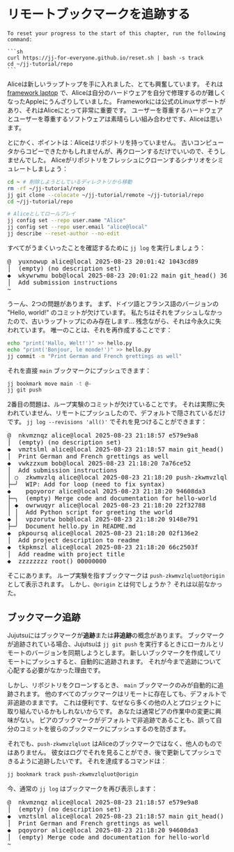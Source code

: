 # リモートブックマークを追跡する

````admonish reset title="Reset your progress" collapsible=true
To reset your progress to the start of this chapter, run the following command:

```sh
curl https://jj-for-everyone.github.io/reset.sh | bash -s track
cd ~/jj-tutorial/repo
```
````

Aliceは新しいラップトップを手に入れました、とても興奮しています。
それは [framework laptop](https://frame.work/) で、Aliceは自分のハードウェアを自分で修理するのが難しくなったAppleにうんざりしていました。
Frameworkには公式のLinuxサポートがあり、それはAliceにとって非常に重要です。
ユーザーを尊重するハードウェアとユーザーを尊重するソフトウェアは素晴らしい組み合わせです、Aliceは思います。

とにかく、ポイントは：Aliceはリポジトリを持っていません。
古いコンピュータからコピーできたかもしれませんが、再クローンするだけでいいので、そうしませんでした。
Aliceがリポジトリをフレッシュにクローンするシナリオをシミュレートしましょう：

```sh
cd ~ # 削除しようとしているディレクトリから移動
rm -rf ~/jj-tutorial/repo
jj git clone --colocate ~/jj-tutorial/remote ~/jj-tutorial/repo
cd ~/jj-tutorial/repo

# Aliceとしてロールプレイ
jj config set --repo user.name "Alice"
jj config set --repo user.email "alice@local"
jj describe --reset-author --no-edit
```

すべてがうまくいったことを確認するために `jj log` を実行しましょう：

<!-- generated by aha script -->
<pre class="aha">
<span class="bold "></span><span class="bold green ">@</span>  <span class="bold "></span><span class="bold highlighted purple ">y</span><span class="bold highlighted dimgray ">uxnowup</span><span class="bold "> </span><span class="bold yellow ">alice@local</span><span class="bold "> </span><span class="bold highlighted cyan ">2025-08-23 20:01:42</span><span class="bold "> </span><span class="bold highlighted blue ">1</span><span class="bold highlighted dimgray ">043cd89</span><span class="bold "></span>
│  <span class="bold "></span><span class="bold highlighted green ">(empty)</span><span class="bold "> </span><span class="bold highlighted green ">(no description set)</span><span class="bold "></span>
<span class="bold "></span><span class="bold highlighted cyan ">◆</span>  <span class="bold "></span><span class="bold purple ">w</span><span class="highlighted dimgray ">kywrwmu</span> <span class="yellow ">bob@local</span> <span class="cyan ">2025-08-23 20:01:22</span> <span class="purple ">main</span> <span class="green ">git_head()</span> <span class="bold "></span><span class="bold blue ">3</span><span class="highlighted dimgray ">6c08763</span>
│  Add submission instructions
~
</pre>

うーん、2つの問題があります。
まず、ドイツ語とフランス語のバージョンの "Hello, world!" のコミットが欠けています。
私たちはそれをプッシュしなかったので、古いラップトップにのみ存在します...
残念ながら、それは今永久に失われています。
唯一のことは、それを再作成することです：

```sh
echo "print('Hallo, Welt!')" >> hello.py
echo "print('Bonjour, le monde!')" >> hello.py
jj commit -m "Print German and French grettings as well"
```

それを直接 `main` ブックマークにプッシュできます：

```sh
jj bookmark move main -t @-
jj git push
```

2番目の問題は、ループ実験のコミットが欠けていることです。
それは実際に失われていません、リモートにプッシュしたので、デフォルトで隠されているだけです。
`jj log --revisions 'all()'` でそれを見つけることができます：

<!-- generated by aha script -->
<pre class="aha">
<span class="bold "></span><span class="bold green ">@</span>  <span class="bold "></span><span class="bold highlighted purple ">n</span><span class="bold highlighted dimgray ">kvmznqz</span><span class="bold "> </span><span class="bold yellow ">alice@local</span><span class="bold "> </span><span class="bold highlighted cyan ">2025-08-23 21:18:57</span><span class="bold "> </span><span class="bold highlighted blue ">e</span><span class="bold highlighted dimgray ">579e9a8</span><span class="bold "></span>
│  <span class="bold "></span><span class="bold highlighted green ">(empty)</span><span class="bold "> </span><span class="bold highlighted green ">(no description set)</span><span class="bold "></span>
<span class="bold "></span><span class="bold highlighted cyan ">◆</span>  <span class="bold "></span><span class="bold purple ">v</span><span class="highlighted dimgray ">mztslml</span> <span class="yellow ">alice@local</span> <span class="cyan ">2025-08-23 21:18:57</span> <span class="purple ">main</span> <span class="green ">git_head()</span> <span class="bold "></span><span class="bold blue ">a9</span><span class="highlighted dimgray ">28e18a</span>
│  Print German and French grettings as well
<span class="bold "></span><span class="bold highlighted cyan ">◆</span>  <span class="bold "></span><span class="bold purple ">vw</span><span class="highlighted dimgray ">kzzxum</span> <span class="yellow ">bob@local</span> <span class="cyan ">2025-08-23 21:18:20</span> <span class="bold "></span><span class="bold blue ">7</span><span class="highlighted dimgray ">a76ce52</span>
│  Add submission instructions
│ ○  <span class="bold "></span><span class="bold purple ">zk</span><span class="highlighted dimgray ">wmvzlq</span> <span class="yellow ">alice@local</span> <span class="cyan ">2025-08-23 21:18:20</span> <span class="purple ">push-zkwmvzlqluot@origin</span> <span class="bold "></span><span class="bold blue ">a7</span><span class="highlighted dimgray ">cd6be9</span>
├─╯  WIP: Add for loop (need to fix syntax)
<span class="bold "></span><span class="bold highlighted cyan ">◆</span>    <span class="bold "></span><span class="bold purple ">pq</span><span class="highlighted dimgray ">oyoror</span> <span class="yellow ">alice@local</span> <span class="cyan ">2025-08-23 21:18:20</span> <span class="bold "></span><span class="bold blue ">94</span><span class="highlighted dimgray ">608da3</span>
├─╮  <span class="green ">(empty)</span> Merge code and documentation for hello-world
│ <span class="bold "></span><span class="bold highlighted cyan ">◆</span>  <span class="bold "></span><span class="bold purple ">o</span><span class="highlighted dimgray ">wrwuqyr</span> <span class="yellow ">alice@local</span> <span class="cyan ">2025-08-23 21:18:20</span> <span class="bold "></span><span class="bold blue ">22</span><span class="highlighted dimgray ">f32788</span>
│ │  Add Python script for greeting the world
<span class="bold "></span><span class="bold highlighted cyan ">◆</span> │  <span class="bold "></span><span class="bold purple ">vp</span><span class="highlighted dimgray ">zorutw</span> <span class="yellow ">bob@local</span> <span class="cyan ">2025-08-23 21:18:20</span> <span class="bold "></span><span class="bold blue ">91</span><span class="highlighted dimgray ">48e791</span>
├─╯  Document hello.py in README.md
<span class="bold "></span><span class="bold highlighted cyan ">◆</span>  <span class="bold "></span><span class="bold purple ">pk</span><span class="highlighted dimgray ">poursq</span> <span class="yellow ">alice@local</span> <span class="cyan ">2025-08-23 21:18:20</span> <span class="bold "></span><span class="bold blue ">02</span><span class="highlighted dimgray ">f136e2</span>
│  Add project description to readme
<span class="bold "></span><span class="bold highlighted cyan ">◆</span>  <span class="bold "></span><span class="bold purple ">t</span><span class="highlighted dimgray ">kpkmszl</span> <span class="yellow ">alice@local</span> <span class="cyan ">2025-08-23 21:18:20</span> <span class="bold "></span><span class="bold blue ">6</span><span class="highlighted dimgray ">6c2503f</span>
│  Add readme with project title
<span class="bold "></span><span class="bold highlighted cyan ">◆</span>  <span class="bold "></span><span class="bold purple ">zz</span><span class="highlighted dimgray ">zzzzzz</span> <span class="green ">root()</span> <span class="bold "></span><span class="bold blue ">00</span><span class="highlighted dimgray ">000000</span>
</pre>

そこにあります。
ループ実験を指すブックマークは `push-zkwmvzlqluot@origin` として表示されます。
しかし、`@origin` とは何でしょうか？
それは以前なかった。

## ブックマーク追跡

Jujutsuにはブックマークが**追跡**または**非追跡**の概念があります。
ブックマークが追跡されている場合、Jujutsuは `jj git push` を実行するときにローカルとリモートのバージョンを同期しようとします。
新しいブックマークを作成してリモートにプッシュすると、自動的に追跡されます。
それが今まで追跡について心配する必要がなかった理由です。

しかし、リポジトリをクローンするとき、 `main` ブックマークのみが自動的に追跡されます。
他のすべてのブックマークはリモートに存在しても、デフォルトで非追跡のままです。
これは便利です、なぜなら多くの他の人とプロジェクトに取り組んでいるかもしれないからです。
あなたは通常ピアの作業中の変更に興味がない。
ピアのブックマークがデフォルトで非追跡であることも、誤って自分のコミットを彼らのブックマークにプッシュするのを防ぎます。

それでも、`push-zkwmvzlqluot` はAliceのブックマークではなく、他人のものではありません。
彼女はログでそれを見ることができ、後で更新してプッシュできるように追跡したいです。
それを達成するコマンドは：

```sh
jj bookmark track push-zkwmvzlqluot@origin
```

今、通常の `jj log` はブックマークを再び表示します：

<!-- generated by aha script -->
<pre class="aha">
<span class="bold "></span><span class="bold green ">@</span>  <span class="bold "></span><span class="bold highlighted purple ">n</span><span class="bold highlighted dimgray ">kvmznqz</span><span class="bold "> </span><span class="bold yellow ">alice@local</span><span class="bold "> </span><span class="bold highlighted cyan ">2025-08-23 21:18:57</span><span class="bold "> </span><span class="bold highlighted blue ">e</span><span class="bold highlighted dimgray ">579e9a8</span><span class="bold "></span>
│  <span class="bold "></span><span class="bold highlighted green ">(empty)</span><span class="bold "> </span><span class="bold highlighted green ">(no description set)</span><span class="bold "></span>
<span class="bold "></span><span class="bold highlighted cyan ">◆</span>  <span class="bold "></span><span class="bold purple ">v</span><span class="highlighted dimgray ">mztslml</span> <span class="yellow ">alice@local</span> <span class="cyan ">2025-08-23 21:18:57</span> <span class="purple ">main</span> <span class="green ">git_head()</span> <span class="bold "></span><span class="bold blue ">a9</span><span class="highlighted dimgray ">28e18a</span>
│  Print German and French grettings as well
<span class="bold "></span><span class="bold highlighted cyan ">◆</span>  <span class="bold "></span><span class="bold purple ">p</span><span class="highlighted dimgray ">qoyoror</span> <span class="yellow ">alice@local</span> <span class="cyan ">2025-08-23 21:18:20</span> <span class="bold "></span><span class="bold blue ">9</span><span class="highlighted dimgray ">4608da3</span>
│  <span class="green ">(empty)</span> Merge code and documentation for hello-world
~
</pre>
